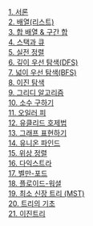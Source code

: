 <a href="/board/Algorithm/Algorithm1">1. 서론</a><br>
<a href="/board/Algorithm/Algorithm2">2. 배열(리스트)</a><br>
<a href="/board/Algorithm/Algorithm3">3. 합 배열 & 구간 합</a><br>
<a href="/board/Algorithm/Algorithm4">4. 스택과 큐</a><br>
<a href="/board/Algorithm/Algorithm5">5. 실전 정렬</a><br>
<a href="/board/Algorithm/Algorithm6">6. 깊이 우선 탐색(DFS)</a><br>
<a href="/board/Algorithm/Algorithm7">7. 넓이 우선 탐색(BFS)</a><br>
<a href="/board/Algorithm/Algorithm8">8. 이진 탐색</a><br>
<a href="/board/Algorithm/Algorithm9">9. 그리디 알고리즘</a><br>
<a href="/board/Algorithm/Algorithm10">10. 소수 구하기</a><br>
<a href="/board/Algorithm/Algorithm11">11. 오일러 피</a><br>
<a href="/board/Algorithm/Algorithm12">12. 유클리드 호제법</a><br>
<a href="/board/Algorithm/Algorithm13">13. 그래프 표현하기</a><br>
<a href="/board/Algorithm/Algorithm14">14. 유니온 파인드</a><br>
<a href="/board/Algorithm/Algorithm15">15. 위상 정렬</a><br>
<a href="/board/Algorithm/Algorithm16">16. 다익스트라</a><br>
<a href="/board/Algorithm/Algorithm17">17. 벨만-포드</a><br>
<a href="/board/Algorithm/Algorithm18">18. 플로이드-워셜</a><br>
<a href="/board/Algorithm/Algorithm19">19. 최소 신장 트리 (MST)</a><br>
<a href="/board/Algorithm/Algorithm20">20. 트리의 기초</a><br>
<a href="/board/Algorithm/Algorithm21">21. 이진트리</a><br>
